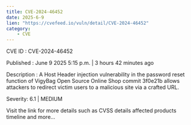 ```yaml
---
title: CVE-2024-46452
date: 2025-6-9
lien: "https://cvefeed.io/vuln/detail/CVE-2024-46452"
category:
    - CVE
---
```


CVE ID : CVE-2024-46452

Published :  June 9
2025
5:15 p.m. | 3 hours
42 minutes ago

Description : A Host Header injection vulnerability in the password reset function of VigyBag Open Source Online Shop commit 3f0e21b allows attackers to redirect victim users to a malicious site via a crafted URL.

Severity: 6.1 | MEDIUM

Visit the link for more details
such as CVSS details
affected products
timeline
and more...
